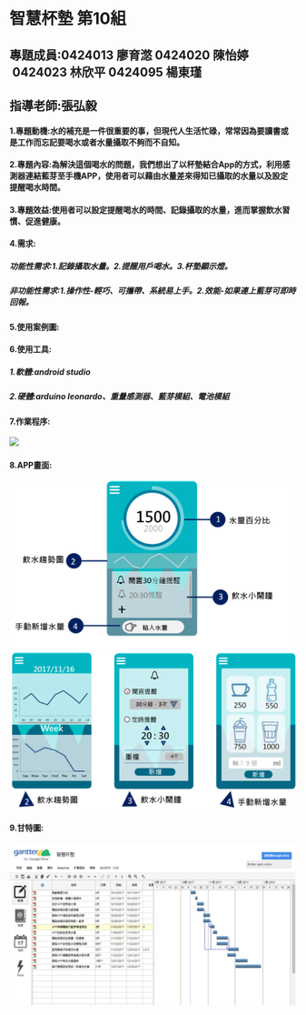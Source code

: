 # 智慧杯墊 第10組
## 專題成員:0424013 廖育滺 0424020 陳怡婷  0424023 林欣平 0424095 楊東瑾
## 指導老師:張弘毅
#### 1.專題動機:水的補充是一件很重要的事，但現代人生活忙碌，常常因為要讀書或是工作而忘記要喝水或者水量攝取不夠而不自知。
#### 2.專題內容:為解決這個喝水的問題，我們想出了以杯墊結合App的方式，利用感測器連結藍芽至手機APP，使用者可以藉由水量差來得知已攝取的水量以及設定提醒喝水時間。
#### 3.專題效益:使用者可以設定提醒喝水的時間、記錄攝取的水量，進而掌握飲水習慣、促進健康。
#### 4.需求:
##### 功能性需求:1.記錄攝取水量。2.提醒用戶喝水。3.杯墊顯示燈。
##### 非功能性需求:1.操作性-輕巧、可攜帶、系統易上手。2.效能-如果連上藍芽可即時回報。
#### 5.使用案例圖:
#### 
#### 6.使用工具:
##### 1.軟體:android studio 
##### 2.硬體:arduino leonardo、重量感測器、藍芽模組、電池模組
#### 7.作業程序:
![](123.png "")
#### 8.APP畫面:
![](1.png "")
![](2.png "")


#### 9.甘特圖:
![](gw123.png "")
